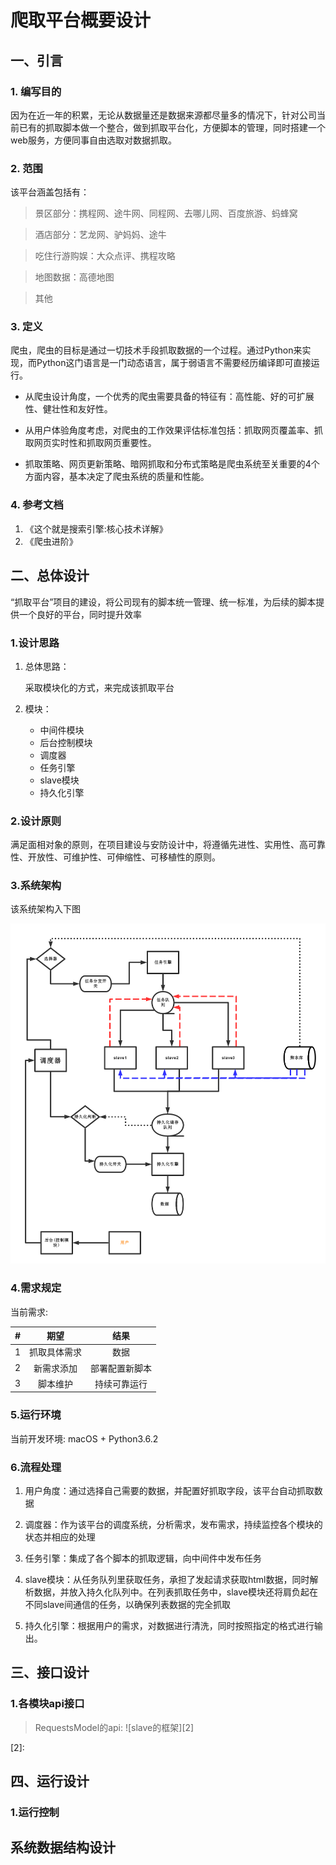 # 爬取平台概要设计

## 一、引言
	
### 1. 编写目的

因为在近一年的积累，无论从数据量还是数据来源都尽量多的情况下，针对公司当前已有的抓取脚本做一个整合，做到抓取平台化，方便脚本的管理，同时搭建一个web服务，方便同事自由选取对数据抓取。

### 2. 范围

该平台涵盖包括有：

>景区部分：携程网、途牛网、同程网、去哪儿网、百度旅游、蚂蜂窝

>酒店部分：艺龙网、驴妈妈、途牛

>吃住行游购娱：大众点评、携程攻略

>地图数据：高德地图

>其他

### 3. 定义

爬虫，爬虫的目标是通过一切技术手段抓取数据的一个过程。通过Python来实现，而Python这门语言是一门动态语言，属于弱语言不需要经历编译即可直接运行。

- 从爬虫设计角度，一个优秀的爬虫需要具备的特征有：高性能、好的可扩展性、健壮性和友好性。

- 从用户体验角度考虑，对爬虫的工作效果评估标准包括：抓取网页覆盖率、抓取网页实时性和抓取网页重要性。

- 抓取策略、网页更新策略、暗网抓取和分布式策略是爬虫系统至关重要的4个方面内容，基本决定了爬虫系统的质量和性能。

### 4. 参考文档

1. 《这个就是搜索引擎:核心技术详解》
2. 《爬虫进阶》

## 二、总体设计

“抓取平台”项目的建设，将公司现有的脚本统一管理、统一标准，为后续的脚本提供一个良好的平台，同时提升效率

### 1.设计思路
1. 总体思路：
	
	采取模块化的方式，来完成该抓取平台

2. 模块：
	- 中间件模块
	- 后台控制模块
	- 调度器
	- 任务引擎
	- slave模块
	- 持久化引擎

### 2.设计原则

满足面相对象的原则，在项目建设与安防设计中，将遵循先进性、实用性、高可靠性、开放性、可维护性、可伸缩性、可移植性的原则。

### 3.系统架构

该系统架构入下图

![架构][1]

[1]:https://github.com/beforeuwait/spider_platform/blob/master/%E5%B9%B3%E5%8F%B0%E6%A1%86%E6%9E%B6.png?raw=true

### 4.需求规定

当前需求:

|#|期望|结果|
|:-:|:-:|:-:|
|1|抓取具体需求|数据|
|2|新需求添加|部署配置新脚本|
|3|脚本维护|持续可靠运行|

### 5.运行环境

当前开发环境: macOS + Python3.6.2

### 6.流程处理

1. 用户角度：通过选择自己需要的数据，并配置好抓取字段，该平台自动抓取数据

2.	调度器：作为该平台的调度系统，分析需求，发布需求，持续监控各个模块的状态并相应的处理

3. 任务引擎：集成了各个脚本的抓取逻辑，向中间件中发布任务

4. slave模块：从任务队列里获取任务，承担了发起请求获取html数据，同时解析数据，并放入持久化队列中。在列表抓取任务中，slave模块还将肩负起在不同slave间通信的任务，以确保列表数据的完全抓取

5. 持久化引擎：根据用户的需求，对数据进行清洗，同时按照指定的格式进行输出。

## 三、接口设计

### 1.各模块api接口

> RequestsModel的api:
![slave的框架][2]

[2]:

## 四、运行设计

### 1.运行控制

## 系统数据结构设计
 